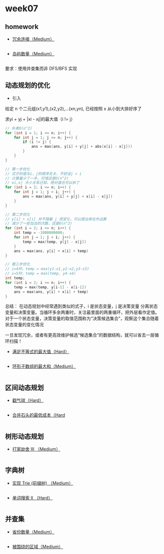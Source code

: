 # week07

## homework

- [冗余连接（Medium）](https://leetcode-cn.com/problems/redundant-connection/)

```go
```

- [岛屿数量（Medium）](https://leetcode-cn.com/problems/number-of-islands/)

```go
```
要求：使用并查集而非 DFS/BFS 实现

## 动态规划的优化

- 引入

给定 n 个二元组(x1,y1),(x2,y2),...(xn,yn), 已经按照 x 从小到大排好序了

求yi + yj + |xi - xj|的最大值（i != j）

```go
// 朴素O(n^2)
for (int i = 1; i <= n; i++) {
    for int j = 1; j <= n; j++) {
        if (i != j) {
            ans = max(ans, y[i] + y[j] + abs(x[i] - x[j]))
        }
    }
}

// 第一步优化
// 式子的值与i，j的顺序无关，不妨设j < i
// 计算量少了一半，可惜还是O(n^2)
// xi,xj 大小关系已知，绝对值也可以拆了
for (int i = 2; i <= n; i++) {
    for int j = 1; j < i; j++) {
        ans = max(ans, y[i] + y[j] + x[i] - x[j])
    }
}

// 第二步优化
// y[i] + x[i] 并不随着 j 而变化，可以提出来在外边算
// 减少了一些加法的次数，还是O(n^2)
for (int i = 2; i <= n; i++) {
    int temp = -1000000000;
    for int j = 1; j < i; j++) {
        temp = max(temp, y[j] - x[j])
    }
    ans = max(ans, y[i] + x[i] + temp)
}

// 第三步优化
// i=4时，temp = max(y1-x1,y2-x2,y3-x3)
// i=5时，temp = max(temp, y4-x4)
int temp;
for (int i = 2; i <= n; i++) {
    temp = max(temp, y[i-1] - x[i-1])
    ans = max(ans, y[i] + x[i] + temp)
}
```

总结：
在动态规划中经常遇到类似的式子，i 是状态变量，j 是决策变量
分离状态变量和决策变量。当循环多余两重时，关注最里面的两重循环，把外层看作定值。
对于一个状态变量，决策变量的取值范围称为“决策候选集合”，观察这个集合随着状态变量的变化情况

一旦发现冗余，或者有更高效维护候选“候选集合”的数据结构，就可以省去一层循环扫描！

- [满足不等式的最大值（Hard）](https://leetcode-cn.com/problems/max-value-of-equation/)

```go
```

- [环形子数组的最大和（Medium）](https://leetcode-cn.com/problems/maximum-sum-circular-subarray/)

```go
```

## 区间动态规划

- [戳气球（Hard）](https://leetcode-cn.com/problems/burst-balloons/)

```go
```

- [合并石头的最低成本（Hard](https://leetcode-cn.com/problems/minimum-cost-to-merge-stones/)

```go
```

## 树形动态规划

- [打家劫舍 III （Medium）](https://leetcode-cn.com/problems/house-robber-iii/)

```go
```

## 字典树

- [实现 Trie (前缀树) （Medium）](https://leetcode-cn.com/problems/implement-trie-prefix-tree/)

```go
```

- [单词搜索 II （Hard）](https://leetcode-cn.com/problems/word-search-ii/)

```go
```

## 并查集

- [省份数量（Medium）](https://leetcode-cn.com/problems/number-of-provinces/)

```go
```

- [被围绕的区域（Medium）](https://leetcode-cn.com/problems/surrounded-regions/)

```go
```